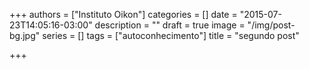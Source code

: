 +++
authors = ["Instituto Oikon"]
categories = []
date = "2015-07-23T14:05:16-03:00"
description = ""
draft = true
image = "/img/post-bg.jpg"
series = []
tags = ["autoconhecimento"]
title = "segundo post"

+++


